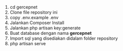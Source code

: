 1. cd gercepnet
2. Clone file repository ini
3. copy .env.example .env
4. Jalankan Composer Install
5. Jalankan php artisan key:generate
6. Buat database dengan nama <b>gercepnet</b>
7. Import sql yang disediakan didalam folder repository
8. php artisan serve
